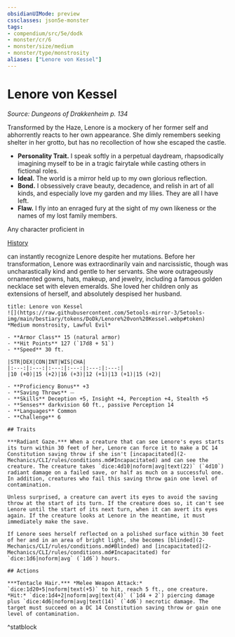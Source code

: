 ```yaml
---
obsidianUIMode: preview
cssclasses: json5e-monster
tags:
- compendium/src/5e/dodk
- monster/cr/6
- monster/size/medium
- monster/type/monstrosity
aliases: ["Lenore von Kessel"]
---
```

# Lenore von Kessel
*Source: Dungeons of Drakkenheim p. 134*  

Transformed by the Haze, Lenore is a mockery of her former self and abhorrently reacts to her own appearance. She dimly remembers seeking shelter in her grotto, but has no recollection of how she escaped the castle.

- **Personality Trait.** I speak softly in a perpetual daydream, rhapsodically imagining myself to be in a tragic fairytale while casting others in fictional roles.  
- **Ideal.** The world is a mirror held up to my own glorious reflection.  
- **Bond.** I obsessively crave beauty, decadence, and relish in art of all kinds, and especially love my garden and my lilies. They are all I have left.  
- **Flaw.** I fly into an enraged fury at the sight of my own likeness or the names of my lost family members.  

Any character proficient in

[History](2-Mechanics/CLI/rules/skills.md#History)

can instantly recognize Lenore despite her mutations. Before her transformation, Lenore was extraordinarily vain and narcissistic, though was uncharastically kind and gentle to her servants. She wore outrageously ornamented gowns, hats, makeup, and jewelry, including a famous golden necklace set with eleven emeralds. She loved her children only as extensions of herself, and absolutely despised her husband.

```ad-statblock
title: Lenore von Kessel
![](https://raw.githubusercontent.com/5etools-mirror-3/5etools-img/main/bestiary/tokens/DoDk/Lenore%20von%20Kessel.webp#token)
*Medium monstrosity, Lawful Evil*

- **Armor Class** 15 (natural armor)
- **Hit Points** 127 (`17d8 + 51`)
- **Speed** 30 ft.

|STR|DEX|CON|INT|WIS|CHA|
|:---:|:---:|:---:|:---:|:---:|:---:|
|10 (+0)|15 (+2)|16 (+3)|12 (+1)|13 (+1)|15 (+2)|

- **Proficiency Bonus** +3
- **Saving Throws** ⏤
- **Skills** Deception +5, Insight +4, Perception +4, Stealth +5
- **Senses** darkvision 60 ft., passive Perception 14
- **Languages** Common
- **Challenge** 6

## Traits

***Radiant Gaze.*** When a creature that can see Lenore's eyes starts its turn within 30 feet of her, Lenore can force it to make a DC 14 Constitution saving throw if she isn't [incapacitated](2-Mechanics/CLI/rules/conditions.md#Incapacitated) and can see the creature. The creature takes `dice:4d10|noform|avg|text(22)` (`4d10`) radiant damage on a failed save, or half as much on a successful one. In addition, creatures who fail this saving throw gain one level of contamination.

Unless surprised, a creature can avert its eyes to avoid the saving throw at the start of its turn. If the creature does so, it can't see Lenore until the start of its next turn, when it can avert its eyes again. If the creature looks at Lenore in the meantime, it must immediately make the save.

If Lenore sees herself reflected on a polished surface within 30 feet of her and in an area of bright light, she becomes [blinded](2-Mechanics/CLI/rules/conditions.md#Blinded) and [incapacitated](2-Mechanics/CLI/rules/conditions.md#Incapacitated) for `dice:1d6|noform|avg` (`1d6`) hours.

## Actions

***Tentacle Hair.*** *Melee Weapon Attack:* `dice:1d20+5|noform|text(+5)` to hit, reach 5 ft., one creature. *Hit:* `dice:1d4+2|noform|avg|text(4)` (`1d4 + 2`) piercing damage plus `dice:4d6|noform|avg|text(14)` (`4d6`) necrotic damage. The target must succeed on a DC 14 Constitution saving throw or gain one level of contamination.
```
^statblock